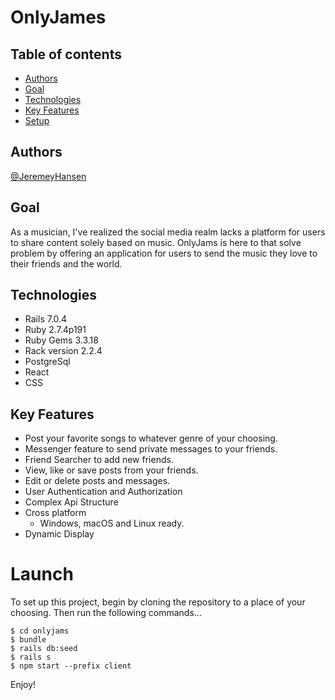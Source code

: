 # OnlyJames

## Table of contents
* [Authors](#authors)
* [Goal](#goal)
* [Technologies](#technologies)
* [Key Features](#key-features)
* [Setup](#launch)

## Authors

[@JeremeyHansen](https://github.com/JeremeyHansen)

## Goal

As a musician, I've realized the social media realm lacks a platform for users to share content solely based on music. OnlyJams is here to that solve problem by offering an application for users to send the music they love to their friends and the world.

## Technologies

- Rails 7.0.4
- Ruby 2.7.4p191
- Ruby Gems 3.3.18
- Rack version 2.2.4
- PostgreSql
- React
- CSS

## Key Features
* Post your favorite songs to whatever genre of your choosing.
* Messenger feature to send private messages to your friends.
* Friend Searcher to add new friends.
* View, like or save posts from your friends.
* Edit or delete posts and messages.
* User Authentication and Authorization
* Complex Api Structure 
* Cross platform
  - Windows, macOS and Linux ready.
* Dynamic Display


# Launch

To set up this project, begin by cloning the repository to a place of your choosing. Then run the following commands...

```
$ cd onlyjams
$ bundle
$ rails db:seed
$ rails s
$ npm start --prefix client
```

Enjoy!


